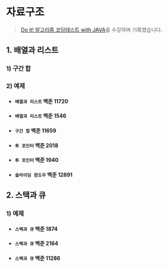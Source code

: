 # 자료구조

> [Do it! 알고리즘 코딩테스트 with JAVA](https://inf.run/yax9)를 수강하며 기록했습니다.

## 1. 배열과 리스트

### 1) 구간 합

### 2) 예제

* #### `배열과 리스트` 백준 11720

* #### `배열과 리스트` 백준 1546

* #### `구간 합` 백준 11659

* #### `투 포인터` 백준 2018

* #### `투 포인터` 백준 1940

* #### `슬라이딩 윈도우` 백준 12891

## 2. 스택과 큐

### 1) 예제

* #### `스택과 큐` 백준 1874

* #### `스택과 큐` 백준 2164

* #### `스택과 큐` 백준 11286